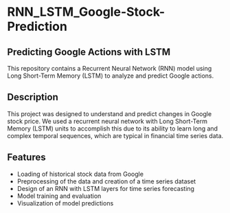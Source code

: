 # RNN_LSTM_Google-Stock-Prediction

## Predicting Google Actions with LSTM
This repository contains a Recurrent Neural Network (RNN) model using Long Short-Term Memory (LSTM) to analyze and predict Google actions.

## Description
This project was designed to understand and predict changes in Google stock price. We used a recurrent neural network with Long Short-Term Memory (LSTM) units to accomplish this due to its ability to learn long and complex temporal sequences, which are typical in financial time series data.

## Features
- Loading of historical stock data from Google
- Preprocessing of the data and creation of a time series dataset
- Design of an RNN with LSTM layers for time series forecasting
- Model training and evaluation
- Visualization of model predictions
